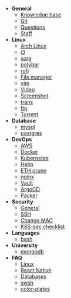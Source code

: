 * **General**
  * [Knowledge base](knowledge/general/knowledge-base.md)
  * [Git](knowledge/general/git.md)
  * [Questions](knowledge/general/questions.md)
  * [Staff](knowledge/general/staff.md)
* **Linux**
  * [Arch Linux](knowledge/linux/arch-linux.md)
  * [i3](knowledge/linux/i3.md)
  * [xorg](knowledge/linux/xorg.md)
  * [polybar](knowledge/linux/polybar.md)
  * [rofi](knowledge/linux/rofi.md)
  * [File manager](knowledge/linux/file-manager.md)
  * [vim](knowledge/linux/vim.md)
  * [Video](knowledge/linux/video.md)
  * [Screenshot](knowledge/linux/screenshot.md)
  * [trans](knowledge/linux/trans.md)
  * [ftp](knowledge/linux/ftp.md)
  * [Torrent](knowledge/linux/torrent.md)
* **Database**
  * [mysql](knowledge/db/mysql.md)
  * [postgres](knowledge/db/postgresql.md)
* **DevOps**
  * [AWS](knowledge/devops/aws.md)
  * [Docker](knowledge/devops/docker.md)
  * [Kubernetes](knowledge/devops/kubernetes.md)
  * [Helm](knowledge/devops/helm.md)
  * [ETH prune](knowledge/devops/eth-prune.md)
  * [nginx](knowledge/devops/nginx.md)
  * [Vault](knowledge/devops/vault.md)
  * [ArgoCD](knowledge/devops/argocd.md)
  * [Packer](knowledge/devops/packer.md)
* **Security** 
  * [General](knowledge/security/general.md)
  * [SSH](knowledge/security/ssh.md)
  * [Change MAC](knowledge/security/macchanger.md)
  * [K8S-sec checklist](knowledge/security/kubernetes-sec-checklist.md)
* **Languages**
  * [bash](knowledge/languages/bash.md)
* **University**
  * [mongodb](knowledge/university/mongodb.md)
* **FAQ**
  * [Linux](knowledge/faq/linux.md)
  * [React Native](knowledge/faq/react-native.md)
  * [Databases](knowledge/faq/databases.md)
  * [swsh](knowledge/faq/swsh.md)
  * [color-plates](knowledge/faq/color-plates.md)